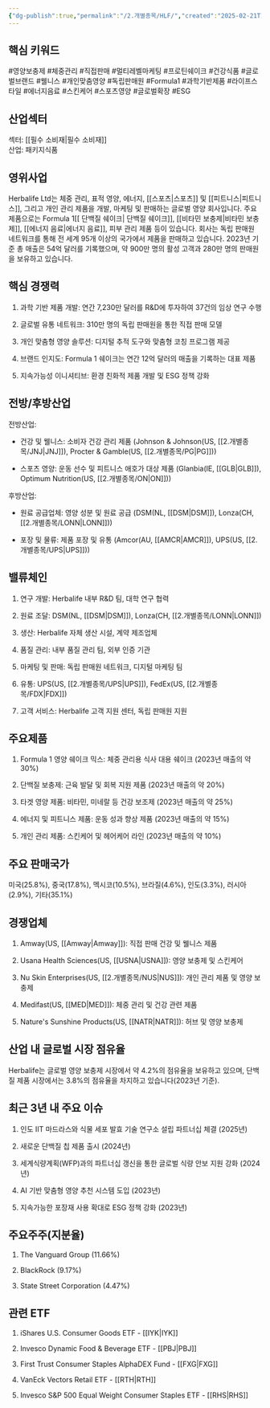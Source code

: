 ```yaml
---
{"dg-publish":true,"permalink":"/2.개별종목/HLF/","created":"2025-02-21T11:01:29.018+09:00","updated":"2025-07-29T21:37:04.729+09:00"}
---
```


## 핵심 키워드

#영양보충제 #체중관리 #직접판매 #멀티레벨마케팅 #프로틴쉐이크 #건강식품 #글로벌브랜드 #웰니스 #개인맞춤영양 #독립판매원 #Formula1 #과학기반제품 #라이프스타일 #에너지음료 #스킨케어 #스포츠영양 #글로벌확장 #ESG

## 산업섹터

섹터: [[필수 소비재\|필수 소비재]]  
산업: 패키지식품

## 영위사업

Herbalife Ltd는 체중 관리, 표적 영양, 에너지, [[스포츠\|스포츠]] 및 [[피트니스\|피트니스]], 그리고 개인 관리 제품을 개발, 마케팅 및 판매하는 글로벌 영양 회사입니다. 주요 제품으로는 Formula 1[[ 단백질 쉐이크\| 단백질 쉐이크]], [[비타민 보충제\|비타민 보충제]], [[에너지 음료\|에너지 음료]], 피부 관리 제품 등이 있습니다. 회사는 독립 판매원 네트워크를 통해 전 세계 95개 이상의 국가에서 제품을 판매하고 있습니다. 2023년 기준 총 매출은 54억 달러를 기록했으며, 약 900만 명의 활성 고객과 280만 명의 판매원을 보유하고 있습니다.

## 핵심 경쟁력

1. 과학 기반 제품 개발: 연간 7,230만 달러를 R&D에 투자하여 37건의 임상 연구 수행
    
2. 글로벌 유통 네트워크: 310만 명의 독립 판매원을 통한 직접 판매 모델
    
3. 개인 맞춤형 영양 솔루션: 디지털 추적 도구와 맞춤형 코칭 프로그램 제공
    
4. 브랜드 인지도: Formula 1 쉐이크는 연간 12억 달러의 매출을 기록하는 대표 제품
    
5. 지속가능성 이니셔티브: 환경 친화적 제품 개발 및 ESG 정책 강화
    

## 전방/후방산업

전방산업:

- 건강 및 웰니스: 소비자 건강 관리 제품 (Johnson & Johnson(US, [[2.개별종목/JNJ\|JNJ]]), Procter & Gamble(US, [[2.개별종목/PG\|PG]]))
    
- 스포츠 영양: 운동 선수 및 피트니스 애호가 대상 제품 (Glanbia(IE, [[GLB\|GLB]]), Optimum Nutrition(US, [[2.개별종목/ON\|ON]]))
    

후방산업:

- 원료 공급업체: 영양 성분 및 원료 공급 (DSM(NL, [[DSM\|DSM]]), Lonza(CH, [[2.개별종목/LONN\|LONN]]))
    
- 포장 및 물류: 제품 포장 및 유통 (Amcor(AU, [[AMCR\|AMCR]]), UPS(US, [[2.개별종목/UPS\|UPS]]))
    

## 밸류체인

1. 연구 개발: Herbalife 내부 R&D 팀, 대학 연구 협력
    
2. 원료 조달: DSM(NL, [[DSM\|DSM]]), Lonza(CH, [[2.개별종목/LONN\|LONN]])
    
3. 생산: Herbalife 자체 생산 시설, 계약 제조업체
    
4. 품질 관리: 내부 품질 관리 팀, 외부 인증 기관
    
5. 마케팅 및 판매: 독립 판매원 네트워크, 디지털 마케팅 팀
    
6. 유통: UPS(US, [[2.개별종목/UPS\|UPS]]), FedEx(US, [[2.개별종목/FDX\|FDX]])
    
7. 고객 서비스: Herbalife 고객 지원 센터, 독립 판매원 지원
    

## 주요제품

1. Formula 1 영양 쉐이크 믹스: 체중 관리용 식사 대용 쉐이크 (2023년 매출의 약 30%)
    
2. 단백질 보충제: 근육 발달 및 회복 지원 제품 (2023년 매출의 약 20%)
    
3. 타겟 영양 제품: 비타민, 미네랄 등 건강 보조제 (2023년 매출의 약 25%)
    
4. 에너지 및 피트니스 제품: 운동 성과 향상 제품 (2023년 매출의 약 15%)
    
5. 개인 관리 제품: 스킨케어 및 헤어케어 라인 (2023년 매출의 약 10%)
    

## 주요 판매국가

미국(25.8%), 중국(17.8%), 멕시코(10.5%), 브라질(4.6%), 인도(3.3%), 러시아(2.9%), 기타(35.1%)

## 경쟁업체

1. Amway(US, [[Amway\|Amway]]): 직접 판매 건강 및 웰니스 제품
    
2. Usana Health Sciences(US, [[USNA\|USNA]]): 영양 보충제 및 스킨케어
    
3. Nu Skin Enterprises(US, [[2.개별종목/NUS\|NUS]]): 개인 관리 제품 및 영양 보충제
    
4. Medifast(US, [[MED\|MED]]): 체중 관리 및 건강 관련 제품
    
5. Nature's Sunshine Products(US, [[NATR\|NATR]]): 허브 및 영양 보충제
    

## 산업 내 글로벌 시장 점유율

Herbalife는 글로벌 영양 보충제 시장에서 약 4.2%의 점유율을 보유하고 있으며, 단백질 제품 시장에서는 3.8%의 점유율을 차지하고 있습니다(2023년 기준).

## 최근 3년 내 주요 이슈

1. 인도 IIT 마드라스와 식물 세포 발효 기술 연구소 설립 파트너십 체결 (2025년)
    
2. 새로운 단백질 칩 제품 출시 (2024년)
    
3. 세계식량계획(WFP)과의 파트너십 갱신을 통한 글로벌 식량 안보 지원 강화 (2024년)
    
4. AI 기반 맞춤형 영양 추천 시스템 도입 (2023년)
    
5. 지속가능한 포장재 사용 확대로 ESG 정책 강화 (2023년)
    

## 주요주주(지분율)

1. The Vanguard Group (11.66%)
    
2. BlackRock (9.17%)
    
3. State Street Corporation (4.47%)
    

## 관련 ETF

1. iShares U.S. Consumer Goods ETF - [[IYK\|IYK]]
    
2. Invesco Dynamic Food & Beverage ETF - [[PBJ\|PBJ]]
    
3. First Trust Consumer Staples AlphaDEX Fund - [[FXG\|FXG]]
    
4. VanEck Vectors Retail ETF - [[RTH\|RTH]]
    
5. Invesco S&P 500 Equal Weight Consumer Staples ETF - [[RHS\|RHS]]